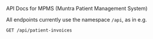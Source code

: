 API Docs for MPMS (Muntra Patient Management System)

All endpoints currently use the namespace `/api`, as in e.g.
```
GET /api/patient-invoices
```
